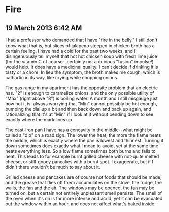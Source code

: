 # Fire
## 19 March 2013 6:42 AM

I had a professor who demanded that I have "fire in the belly." I still don't know what that is, but slices of jalapeno steeped in chicken broth has a certain feeling. I have had a cold for the past two weeks, and I disingenuously tell myself that hot hot chicken soup with fresh lime juice (for the vitamin C of course--certainly not a dubious "fusion" impulse!) would help. It does have a medicinal quality. I can't decide if drinking it is tasty or a chore. In lieu the symptom, the broth makes me cough, which is cathartic in its way, like crying while chopping onions.

The gas range in my apartment has the opposite problem that an electric has. "2" is enough to caramelize onions, and the only possible utility of "Max" (right above "8") is boiling water. A month and I still misgauge just how hot it is, always worrying that "Min" cannot possibly be hot enough, bumping the dial up a bit and then back down and back up again, and rationalizing that it's at "Min" if I look at it without bending down to see exactly where the mark lines up.

The cast-iron pan I have has a concavity in the middle--what might be called a "dip" on a road sign. The lower the heat, the more the flame heats the middle, which is exactly where the pan is lowest and thinnest. Turning it down sometimes does exactly what I mean to avoid, yet at the same time heats everything less. So a low flame sometimes both burns and fails to heat. This leads to for example burnt grilled cheese with not-quite melted cheese, or still-gooey pancakes with a burnt spot. I exaggerate, but if I didn't there wouldn't be much to say about it.

Grilled cheese and pancakes are of course not foods that should be made, and the grease that flies off them accumulates on the stove, the fridge, the walls, the fan and the air. The windows may be opened, the fan may be turned on, but a certain not entirely unpleasant smell persists. The smell of the oven when it's on is far more intense and acrid, yet it can be evacuated out the window within an hour, and does not affect what's baked inside.